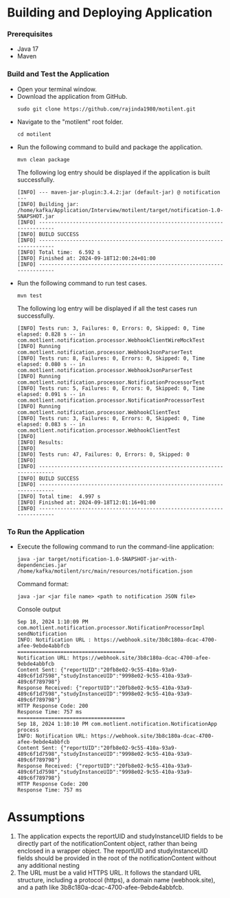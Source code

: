 # Building and Deploying Application

### Prerequisites
- Java 17
- Maven

### Build and Test the Application
- Open your terminal window.
- Download the application from GitHub.
  ```
  sudo git clone https://github.com/rajinda1980/motilent.git
  ```
- Navigate to the "motilent" root folder.
  ```
  cd motilent
  ```
- Run the following command to build and package the application.
  ```
  mvn clean package
  ```
  The following log entry should be displayed if the application is built successfully.
  ```
  [INFO] --- maven-jar-plugin:3.4.2:jar (default-jar) @ notification ---
  [INFO] Building jar: /home/kafka/Application/Interview/motilent/target/notification-1.0-SNAPSHOT.jar
  [INFO] ------------------------------------------------------------------------
  [INFO] BUILD SUCCESS
  [INFO] ------------------------------------------------------------------------
  [INFO] Total time:  6.592 s
  [INFO] Finished at: 2024-09-18T12:00:24+01:00
  [INFO] ------------------------------------------------------------------------
  ```
- Run the following command to run test cases.
  ```
  mvn test
  ```
  The following log entry will be displayed if all the test cases run successfully.
  ```
  [INFO] Tests run: 3, Failures: 0, Errors: 0, Skipped: 0, Time elapsed: 0.828 s -- in com.motlient.notification.processor.WebhookClientWireMockTest
  [INFO] Running com.motlient.notification.processor.WebhookJsonParserTest
  [INFO] Tests run: 8, Failures: 0, Errors: 0, Skipped: 0, Time elapsed: 0.080 s -- in com.motlient.notification.processor.WebhookJsonParserTest
  [INFO] Running com.motlient.notification.processor.NotificationProcessorTest
  [INFO] Tests run: 5, Failures: 0, Errors: 0, Skipped: 0, Time elapsed: 0.091 s -- in com.motlient.notification.processor.NotificationProcessorTest
  [INFO] Running com.motlient.notification.processor.WebhookClientTest
  [INFO] Tests run: 3, Failures: 0, Errors: 0, Skipped: 0, Time elapsed: 0.083 s -- in com.motlient.notification.processor.WebhookClientTest
  [INFO]
  [INFO] Results:
  [INFO]
  [INFO] Tests run: 47, Failures: 0, Errors: 0, Skipped: 0
  [INFO]
  [INFO] ------------------------------------------------------------------------
  [INFO] BUILD SUCCESS
  [INFO] ------------------------------------------------------------------------
  [INFO] Total time:  4.997 s
  [INFO] Finished at: 2024-09-18T12:01:16+01:00
  [INFO] ------------------------------------------------------------------------
  ```

### To Run the Application
- Execute the following command to run the command-line application:
  ```
  java -jar target/notification-1.0-SNAPSHOT-jar-with-dependencies.jar /home/kafka/motilent/src/main/resources/notification.json
  ```

  Command format:
  ```
  java -jar <jar file name> <path to notification JSON file>
  ```

  Console output
  ```
  Sep 18, 2024 1:10:09 PM com.motlient.notification.processor.NotificationProcessorImpl sendNotification
  INFO: Notification URL : https://webhook.site/3b8c180a-dcac-4700-afee-9ebde4abbfcb
  =================================== 
  Notification URL: https://webhook.site/3b8c180a-dcac-4700-afee-9ebde4abbfcb
  Content Sent: {"reportUID":"20fb8e02-9c55-410a-93a9-489c6f1d7598","studyInstanceUID":"9998e02-9c55-410a-93a9-489c6f789798"}
  Response Received: {"reportUID":"20fb8e02-9c55-410a-93a9-489c6f1d7598","studyInstanceUID":"9998e02-9c55-410a-93a9-489c6f789798"}
  HTTP Response Code: 200
  Response Time: 757 ms
  ===================================
  Sep 18, 2024 1:10:10 PM com.motlient.notification.NotificationApp process
  INFO: Notification URL: https://webhook.site/3b8c180a-dcac-4700-afee-9ebde4abbfcb
  Content Sent: {"reportUID":"20fb8e02-9c55-410a-93a9-489c6f1d7598","studyInstanceUID":"9998e02-9c55-410a-93a9-489c6f789798"}
  Response Received: {"reportUID":"20fb8e02-9c55-410a-93a9-489c6f1d7598","studyInstanceUID":"9998e02-9c55-410a-93a9-489c6f789798"}
  HTTP Response Code: 200
  Response Time: 757 ms
  ```

# Assumptions

1. The application expects the reportUID and studyInstanceUID fields to be directly part of the notificationContent object, rather than being enclosed in a wrapper object. The reportUID and studyInstanceUID fields should be provided in the root of the notificationContent without any additional nesting
2. The URL must be a valid HTTPS URL. It follows the standard URL structure, including a protocol (https), a domain name (webhook.site), and a path like 3b8c180a-dcac-4700-afee-9ebde4abbfcb.